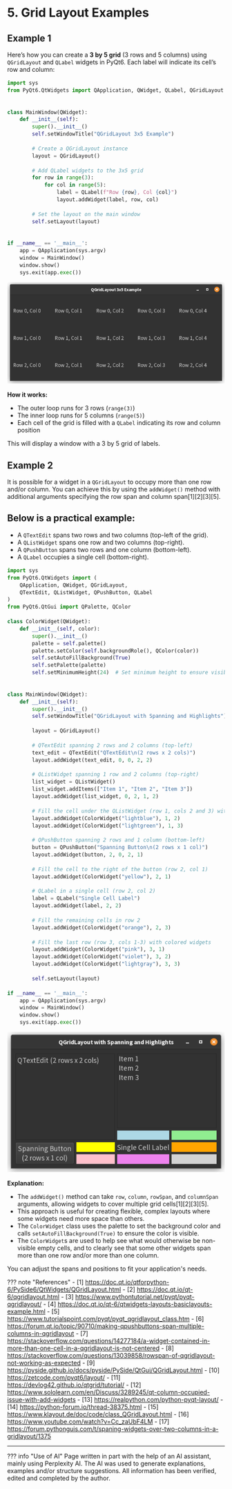 # 5. Grid Layout Examples

## Example 1

Here’s how you can create a **3 by 5 grid** (3 rows and 5 columns) using `QGridLayout` and `QLabel` widgets in PyQt6.
Each label will indicate its cell’s row and column:

```python
import sys
from PyQt6.QtWidgets import QApplication, QWidget, QLabel, QGridLayout


class MainWindow(QWidget):
    def __init__(self):
        super().__init__()
        self.setWindowTitle("QGridLayout 3x5 Example")

        # Create a QGridLayout instance
        layout = QGridLayout()

        # Add QLabel widgets to the 3x5 grid
        for row in range(3):
            for col in range(5):
                label = QLabel(f"Row {row}, Col {col}")
                layout.addWidget(label, row, col)

        # Set the layout on the main window
        self.setLayout(layout)


if __name__ == '__main__':
    app = QApplication(sys.argv)
    window = MainWindow()
    window.show()
    sys.exit(app.exec())
```

![grid.png](grid.png)

**How it works:**

- The outer loop runs for 3 rows (`range(3)`)
- The inner loop runs for 5 columns (`range(5)`)
- Each cell of the grid is filled with a `QLabel` indicating its row and column position

This will display a window with a 3 by 5 grid of labels.


## Example 2

It is possible for a widget in a `QGridLayout` to occupy more than one row and/or column. You can achieve this by 
using the `addWidget()` method with additional arguments specifying the row span and column span[1][2][3][5].

Below is a practical example:  
- 
- A `QTextEdit` spans two rows and two columns (top-left of the grid).
- A `QListWidget` spans one row and two columns (top-right).
- A `QPushButton` spans two rows and one column (bottom-left).
- A `QLabel` occupies a single cell (bottom-right).

```python
import sys
from PyQt6.QtWidgets import (
    QApplication, QWidget, QGridLayout,
    QTextEdit, QListWidget, QPushButton, QLabel
)
from PyQt6.QtGui import QPalette, QColor

class ColorWidget(QWidget):
    def __init__(self, color):
        super().__init__()
        palette = self.palette()
        palette.setColor(self.backgroundRole(), QColor(color))
        self.setAutoFillBackground(True)
        self.setPalette(palette)
        self.setMinimumHeight(24)  # Set minimum height to ensure visibility


class MainWindow(QWidget):
    def __init__(self):
        super().__init__()
        self.setWindowTitle("QGridLayout with Spanning and Highlights")

        layout = QGridLayout()

        # QTextEdit spanning 2 rows and 2 columns (top-left)
        text_edit = QTextEdit("QTextEdit\n(2 rows x 2 cols)")
        layout.addWidget(text_edit, 0, 0, 2, 2)

        # QListWidget spanning 1 row and 2 columns (top-right)
        list_widget = QListWidget()
        list_widget.addItems(["Item 1", "Item 2", "Item 3"])
        layout.addWidget(list_widget, 0, 2, 1, 2)

        # Fill the cell under the QListWidget (row 1, cols 2 and 3) with colored widgets
        layout.addWidget(ColorWidget("lightblue"), 1, 2)
        layout.addWidget(ColorWidget("lightgreen"), 1, 3)

        # QPushButton spanning 2 rows and 1 column (bottom-left)
        button = QPushButton("Spanning Button\n(2 rows x 1 col)")
        layout.addWidget(button, 2, 0, 2, 1)

        # Fill the cell to the right of the button (row 2, col 1)
        layout.addWidget(ColorWidget("yellow"), 2, 1)

        # QLabel in a single cell (row 2, col 2)
        label = QLabel("Single Cell Label")
        layout.addWidget(label, 2, 2)

        # Fill the remaining cells in row 2
        layout.addWidget(ColorWidget("orange"), 2, 3)

        # Fill the last row (row 3, cols 1-3) with colored widgets
        layout.addWidget(ColorWidget("pink"), 3, 1)
        layout.addWidget(ColorWidget("violet"), 3, 2)
        layout.addWidget(ColorWidget("lightgray"), 3, 3)

        self.setLayout(layout)

if __name__ == '__main__':
    app = QApplication(sys.argv)
    window = MainWindow()
    window.show()
    sys.exit(app.exec())
```

![grid2.png](grid2.png)

**Explanation:**

- The `addWidget()` method can take `row`, `column`, `rowSpan`, and `columnSpan` arguments, allowing widgets to 
  cover multiple grid cells[1][2][3][5].
- This approach is useful for creating flexible, complex layouts where some widgets need more space than others.
- The `ColorWidget` class uses the palette to set the background color and calls `setAutoFillBackground(True)` to ensure 
  the color is visible.
- The `ColorWidget`s are used to help see what would otherwise be non-visible empty cells, and to clearly see that 
  some other widgets span more than one row and/or more than one column. 

You can adjust the spans and positions to fit your application's needs.


??? note "References"
      - [1] https://doc.qt.io/qtforpython-6/PySide6/QtWidgets/QGridLayout.html
      - [2] https://doc.qt.io/qt-6/qgridlayout.html
      - [3] https://www.pythontutorial.net/pyqt/pyqt-qgridlayout/
      - [4] https://doc.qt.io/qt-6/qtwidgets-layouts-basiclayouts-example.html
      - [5] https://www.tutorialspoint.com/pyqt/pyqt_qgridlayout_class.htm
      - [6] https://forum.qt.io/topic/90710/making-qpushbuttons-span-multiple-columns-in-qgridlayout
      - [7] https://stackoverflow.com/questions/14277184/a-widget-contained-in-more-than-one-cell-in-a-qgridlayout-is-not-centered
      - [8] https://stackoverflow.com/questions/13039858/rowspan-of-qgridlayout-not-working-as-expected
      - [9] https://pyside.github.io/docs/pyside/PySide/QtGui/QGridLayout.html
      - [10] https://zetcode.com/pyqt6/layout/
      - [11] https://devlog42.github.io/qtgrid/tutorial/
      - [12] https://www.sololearn.com/en/Discuss/3289245/qt-column-occupied-issue-with-add-widgets
      - [13] https://realpython.com/python-pyqt-layout/
      - [14] https://python-forum.io/thread-38375.html
      - [15] https://www.klayout.de/doc/code/class_QGridLayout.html
      - [16] https://www.youtube.com/watch?v=Cc_zaUbF4LM
      - [17] https://forum.pythonguis.com/t/spaning-widgets-over-two-columns-in-a-gridlayout/1375



---------------

??? info "Use of AI"
    Page written in part with the help of an AI assistant, mainly using Perplexity AI. The AI was used to generate
    explanations, examples and/or structure suggestions. All information has been verified, edited and completed by the
    author.

